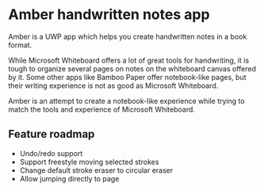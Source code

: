 # Amber handwritten notes app
Amber is a UWP app which helps you create handwritten notes in a book format.  
  
While Microsoft Whiteboard offers a lot of great tools for handwriting, it is tough to organize several pages on notes on the whiteboard canvas offered by it. Some other apps like Bamboo Paper offer notebook-like pages, but their writing experience is not as good as Microsoft Whiteboard.  
  
Amber is an attempt to create a notebook-like experience while trying to match the tools and experience of Microsoft Whiteboard.

## Feature roadmap
- Undo/redo support
- Support freestyle moving selected strokes
- Change default stroke eraser to circular eraser
- Allow jumping directly to page